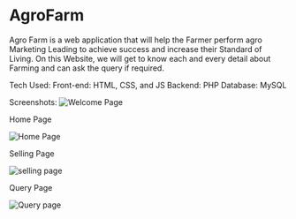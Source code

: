 # AgroFarm

Agro Farm is a web application that will help the Farmer perform agro Marketing Leading to achieve success and increase their Standard of Living.
On this Website, we will get to know each and every detail about Farming and can ask the query if required.

Tech Used:
Front-end: HTML, CSS, and JS
Backend: PHP
Database: MySQL

Screenshots:
![Welcome Page](https://github.com/dev-zoro/AgroFarm/assets/85384891/b2a87c99-3715-4cbb-91a0-647dd9810f25)

Home Page

![Home Page](https://github.com/dev-zoro/AgroFarm/assets/85384891/aa9635e9-2a6a-49f4-acd6-52bfc673f962)


Selling Page

![selling page](https://github.com/dev-zoro/AgroFarm/assets/85384891/6b19df9f-228d-4d52-be84-bee40b2dc4f3)


Query Page

![Query page](https://github.com/dev-zoro/AgroFarm/assets/85384891/e5245d69-ed02-4657-b1aa-71d10219dd18)


